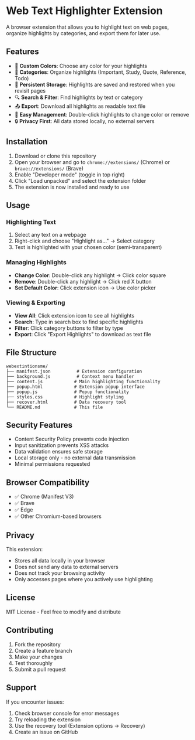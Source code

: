 # Web Text Highlighter Extension

A browser extension that allows you to highlight text on web pages, organize highlights by categories, and export them for later use.

## Features

- 🎨 **Custom Colors**: Choose any color for your highlights
- 📂 **Categories**: Organize highlights (Important, Study, Quote, Reference, Todo)
- 💾 **Persistent Storage**: Highlights are saved and restored when you revisit pages
- 🔍 **Search & Filter**: Find highlights by text or category
- 📤 **Export**: Download all highlights as readable text file
- 🎯 **Easy Management**: Double-click highlights to change color or remove
- 🔒 **Privacy First**: All data stored locally, no external servers

## Installation

1. Download or clone this repository
2. Open your browser and go to `chrome://extensions/` (Chrome) or `brave://extensions/` (Brave)
3. Enable "Developer mode" (toggle in top right)
4. Click "Load unpacked" and select the extension folder
5. The extension is now installed and ready to use

## Usage

### Highlighting Text
1. Select any text on a webpage
2. Right-click and choose "Highlight as..." → Select category
3. Text is highlighted with your chosen color (semi-transparent)

### Managing Highlights
- **Change Color**: Double-click any highlight → Click color square
- **Remove**: Double-click any highlight → Click red X button
- **Set Default Color**: Click extension icon → Use color picker

### Viewing & Exporting
- **View All**: Click extension icon to see all highlights
- **Search**: Type in search box to find specific highlights
- **Filter**: Click category buttons to filter by type
- **Export**: Click "Export Highlights" to download as text file

## File Structure

```
webextintionsme/
├── manifest.json          # Extension configuration
├── background.js          # Context menu handler
├── content.js            # Main highlighting functionality
├── popup.html            # Extension popup interface
├── popup.js              # Popup functionality
├── styles.css            # Highlight styling
├── recover.html          # Data recovery tool
└── README.md             # This file
```

## Security Features

- Content Security Policy prevents code injection
- Input sanitization prevents XSS attacks
- Data validation ensures safe storage
- Local storage only - no external data transmission
- Minimal permissions requested

## Browser Compatibility

- ✅ Chrome (Manifest V3)
- ✅ Brave
- ✅ Edge
- ✅ Other Chromium-based browsers

## Privacy

This extension:
- Stores all data locally in your browser
- Does not send any data to external servers
- Does not track your browsing activity
- Only accesses pages where you actively use highlighting

## License

MIT License - Feel free to modify and distribute

## Contributing

1. Fork the repository
2. Create a feature branch
3. Make your changes
4. Test thoroughly
5. Submit a pull request

## Support

If you encounter issues:
1. Check browser console for error messages
2. Try reloading the extension
3. Use the recovery tool (Extension options → Recovery)
4. Create an issue on GitHub